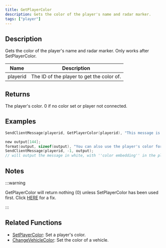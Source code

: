 ```yaml
---
title: GetPlayerColor
description: Gets the color of the player's name and radar marker.
tags: ["player"]
---
```


## Description

Gets the color of the player's name and radar marker. Only works after SetPlayerColor.

| Name     | Description                               |
| -------- | ----------------------------------------- |
| playerid | The ID of the player to get the color of. |

## Returns

The player's color. 0 if no color set or player not connected.

## Examples

```c
SendClientMessage(playerid, GetPlayerColor(playerid), "This message is in your color :)");

new output[144];
format(output, sizeof(output), "You can also use the player's color for {%06x}color embedding!", GetPlayerColor(playerid) >>> 8);
SendClientMessage(playerid, -1, output);
// will output the message in white, with ''color embedding'' in the player's color
```

## Notes

:::warning

GetPlayerColor will return nothing (0) unless SetPlayerColor has been used first. Click [HERE](../../tutorials/colorfix.md) for a fix.

:::

## Related Functions

- [SetPlayerColor](SetPlayerColor): Set a player's color.
- [ChangeVehicleColor](ChangeVehicleColor): Set the color of a vehicle.
